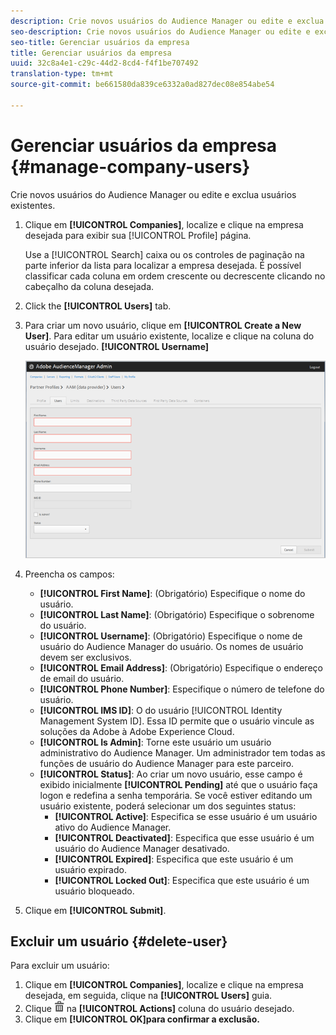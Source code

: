 ```yaml
---
description: Crie novos usuários do Audience Manager ou edite e exclua usuários existentes.
seo-description: Crie novos usuários do Audience Manager ou edite e exclua usuários existentes.
seo-title: Gerenciar usuários da empresa
title: Gerenciar usuários da empresa
uuid: 32c8a4e1-c29c-44d2-8cd4-f4f1be707492
translation-type: tm+mt
source-git-commit: be661580da839ce6332a0ad827dec08e854abe54

---
```



# Gerenciar usuários da empresa {#manage-company-users}

Crie novos usuários do Audience Manager ou edite e exclua usuários existentes.

<!-- t_manage_company_users.xml -->

1. Clique em **[!UICONTROL Companies]**, localize e clique na empresa desejada para exibir sua [!UICONTROL Profile] página.

   Use a [!UICONTROL Search] caixa ou os controles de paginação na parte inferior da lista para localizar a empresa desejada. É possível classificar cada coluna em ordem crescente ou decrescente clicando no cabeçalho da coluna desejada.
1. Click the **[!UICONTROL Users]** tab.
1. Para criar um novo usuário, clique em **[!UICONTROL Create a New User]**. Para editar um usuário existente, localize e clique na coluna do usuário desejado. **[!UICONTROL Username]**

   ![](assets/users.png)

1. Preencha os campos:

   * **[!UICONTROL First Name]**: (Obrigatório) Especifique o nome do usuário.
   * **[!UICONTROL Last Name]**: (Obrigatório) Especifique o sobrenome do usuário.
   * **[!UICONTROL Username]**: (Obrigatório) Especifique o nome de usuário do Audience Manager do usuário. Os nomes de usuário devem ser exclusivos.
   * **[!UICONTROL Email Address]**: (Obrigatório) Especifique o endereço de email do usuário.
   * **[!UICONTROL Phone Number]**: Especifique o número de telefone do usuário.
   * **[!UICONTROL IMS ID]**: O do usuário [!UICONTROL Identity Management System ID]. Essa ID permite que o usuário vincule as soluções da Adobe à Adobe Experience Cloud.
   * **[!UICONTROL Is Admin]**: Torne este usuário um usuário administrativo do Audience Manager. Um administrador tem todas as funções de usuário do Audience Manager para este parceiro.
   * **[!UICONTROL Status]**: Ao criar um novo usuário, esse campo é exibido inicialmente **[!UICONTROL Pending]** até que o usuário faça logon e redefina a senha temporária. Se você estiver editando um usuário existente, poderá selecionar um dos seguintes status:
      * **[!UICONTROL Active]**: Especifica se esse usuário é um usuário ativo do Audience Manager.
      * **[!UICONTROL Deactivated]**: Especifica que esse usuário é um usuário do Audience Manager desativado.
      * **[!UICONTROL Expired]**: Especifica que este usuário é um usuário expirado.
      * **[!UICONTROL Locked Out]**: Especifica que este usuário é um usuário bloqueado.

1. Clique em **[!UICONTROL Submit]**.

## Excluir um usuário {#delete-user}

Para excluir um usuário:

1. Clique em **[!UICONTROL Companies]**, localize e clique na empresa desejada, em seguida, clique na **[!UICONTROL Users]** guia.
1. Clique ![](assets/icon_delete.png) na **[!UICONTROL Actions]** coluna do usuário desejado.
1. Clique em **[!UICONTROL OK]para confirmar a exclusão.**